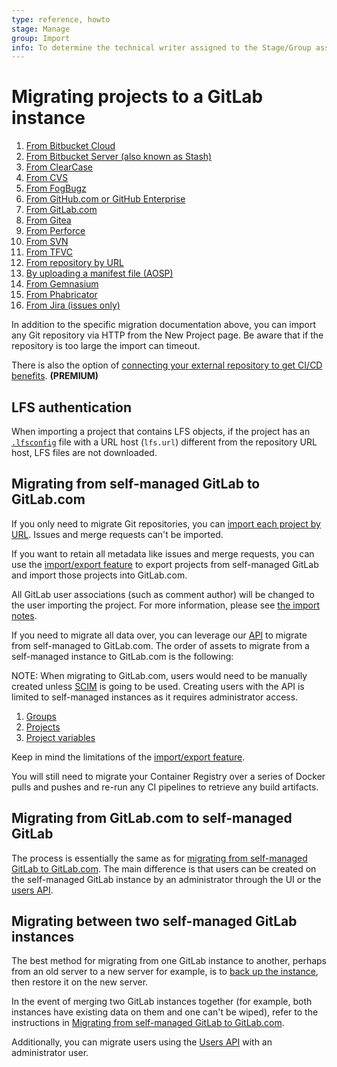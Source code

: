 ```yaml
---
type: reference, howto
stage: Manage
group: Import
info: To determine the technical writer assigned to the Stage/Group associated with this page, see https://about.gitlab.com/handbook/engineering/ux/technical-writing/#assignments
---
```


# Migrating projects to a GitLab instance

1. [From Bitbucket Cloud](bitbucket.md)
1. [From Bitbucket Server (also known as Stash)](bitbucket_server.md)
1. [From ClearCase](clearcase.md)
1. [From CVS](cvs.md)
1. [From FogBugz](fogbugz.md)
1. [From GitHub.com or GitHub Enterprise](github.md)
1. [From GitLab.com](gitlab_com.md)
1. [From Gitea](gitea.md)
1. [From Perforce](perforce.md)
1. [From SVN](svn.md)
1. [From TFVC](tfvc.md)
1. [From repository by URL](repo_by_url.md)
1. [By uploading a manifest file (AOSP)](manifest.md)
1. [From Gemnasium](gemnasium.md)
1. [From Phabricator](phabricator.md)
1. [From Jira (issues only)](jira.md)

In addition to the specific migration documentation above, you can import any
Git repository via HTTP from the New Project page. Be aware that if the
repository is too large the import can timeout.

There is also the option of [connecting your external repository to get CI/CD benefits](../../../ci/ci_cd_for_external_repos/index.md). **(PREMIUM)**

## LFS authentication

When importing a project that contains LFS objects, if the project has an [`.lfsconfig`](https://github.com/git-lfs/git-lfs/blob/master/docs/man/git-lfs-config.5.ronn)
file with a URL host (`lfs.url`) different from the repository URL host, LFS files are not downloaded.

## Migrating from self-managed GitLab to GitLab.com

If you only need to migrate Git repositories, you can [import each project by URL](repo_by_url.md). Issues and merge requests can't be imported.

If you want to retain all metadata like issues and merge requests, you can use
the [import/export feature](../settings/import_export.md) to export projects from self-managed GitLab and import those projects into GitLab.com.

All GitLab user associations (such as comment author) will be changed to the user importing the project. For more information, please see [the import notes](../settings/import_export.md#important-notes).

If you need to migrate all data over, you can leverage our [API](../../../api/README.md) to migrate from self-managed to GitLab.com.
The order of assets to migrate from a self-managed instance to GitLab.com is the following:

NOTE:
When migrating to GitLab.com, users would need to be manually created unless [SCIM](../../../user/group/saml_sso/scim_setup.md) is going to be used. Creating users with the API is limited to self-managed instances as it requires administrator access.

1. [Groups](../../../api/groups.md)
1. [Projects](../../../api/projects.md)
1. [Project variables](../../../api/project_level_variables.md)

Keep in mind the limitations of the [import/export feature](../settings/import_export.md#exported-contents).

You will still need to migrate your Container Registry over a series of
Docker pulls and pushes and re-run any CI pipelines to retrieve any build artifacts.

## Migrating from GitLab.com to self-managed GitLab

The process is essentially the same as for [migrating from self-managed GitLab to GitLab.com](#migrating-from-self-managed-gitlab-to-gitlabcom). The main difference is that users can be created on the self-managed GitLab instance by an administrator through the UI or the [users API](../../../api/users.md#user-creation).

## Migrating between two self-managed GitLab instances

The best method for migrating from one GitLab instance to another,
perhaps from an old server to a new server for example, is to
[back up the instance](../../../raketasks/backup_restore.md),
then restore it on the new server.

In the event of merging two GitLab instances together (for example, both instances have existing data on them and one can't be wiped),
refer to the instructions in [Migrating from self-managed GitLab to GitLab.com](#migrating-from-self-managed-gitlab-to-gitlabcom).

Additionally, you can migrate users using the [Users API](../../../api/users.md) with an administrator user.
